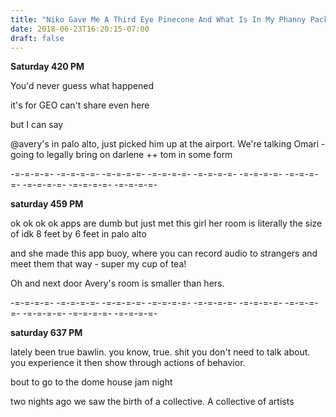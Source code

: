 ```yaml
---
title: "Niko Gave Me A Third Eye Pinecone And What Is In My Phanny Pack"
date: 2018-06-23T16:20:15-07:00
draft: false
---
```


**Saturday 420 PM**

You'd never guess what happened

it's for GEO can't share even here

but I can say

@avery's in palo alto, just picked him up at the airport. We're talking Omari - going to legally bring on darlene ++ tom in some form

-=-=-=-=- -=-=-=-=- -=-=-=-=- -=-=-=-=- -=-=-=-=- -=-=-=-=- -=-=-=-=- -=-=-=-=- -=-=-=-=- -=-=-=-=-


**saturday 459 PM**

ok ok ok ok apps are dumb but just met this girl her room is literally the size of idk 8 feet by 6 feet in palo alto

and she made this app buoy, where you can record audio to strangers and meet them that way - super my cup of tea!

Oh and next door Avery's room is smaller than hers.

-=-=-=-=- -=-=-=-=- -=-=-=-=- -=-=-=-=- -=-=-=-=- -=-=-=-=- -=-=-=-=- -=-=-=-=- -=-=-=-=- -=-=-=-=-

**saturday 637 PM**

lately been true bawlin. you know, true. shit you don't need to talk about. you experience it then show through actions of behavior.

bout to go to the dome house jam night


two nights ago we saw the birth of a collective. A collective of artists   
